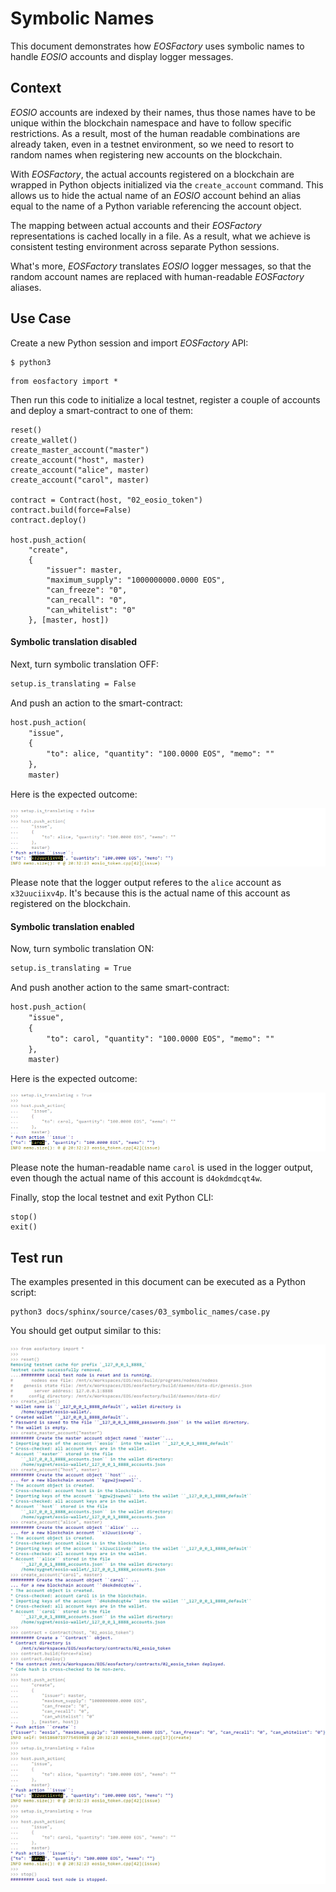 # Symbolic Names

This document demonstrates how *EOSFactory* uses symbolic names to handle *EOSIO* accounts and display logger messages.

## Context

*EOSIO* accounts are indexed by their names, thus those names have to be unique within the blockchain namespace and have to follow specific restrictions. As a result, most of the human readable combinations are already taken, even in a testnet environment, so we need to resort to random names when registering new accounts on the blockchain.

With *EOSFactory*, the actual accounts registered on a blockchain are wrapped in Python objects initialized via the `create_account` command. This allows us to hide the actual name of an *EOSIO* account behind an alias equal to the name of a Python variable referencing the account object.

The mapping between actual accounts and their *EOSFactory* representations is cached locally in a file. As a result, what we achieve is consistent testing environment across separate Python sessions.

What's more, *EOSFactory* translates *EOSIO* logger messages, so that the random account names are replaced with human-readable *EOSFactory* aliases.

## Use Case

Create a new Python session and import *EOSFactory* API:

```
$ python3
```

```
from eosfactory import *
```

Then run this code to initialize a local testnet, register a couple of accounts and deploy a smart-contract to one of them:

```
reset()
create_wallet()
create_master_account("master")
create_account("host", master)
create_account("alice", master)
create_account("carol", master)

contract = Contract(host, "02_eosio_token")
contract.build(force=False)
contract.deploy()

host.push_action(
    "create", 
    {
        "issuer": master,
        "maximum_supply": "1000000000.0000 EOS",
        "can_freeze": "0",
        "can_recall": "0",
        "can_whitelist": "0"
    }, [master, host])
```

#### Symbolic translation disabled

Next, turn symbolic translation OFF:

```md
setup.is_translating = False
```

And push an action to the smart-contract:

```md
host.push_action(
    "issue",
    {
        "to": alice, "quantity": "100.0000 EOS", "memo": ""
    },
    master)
```
Here is the expected outcome:

![](./img/01.png)

Please note that the logger output referes to the `alice` account as `x32uuciixv4p`. It's because this is the actual name of this account as registered on the blockchain.

#### Symbolic translation enabled

Now, turn symbolic translation ON:

```md
setup.is_translating = True
```
And push another action to the same smart-contract:

```md
host.push_action(
    "issue",
    {
        "to": carol, "quantity": "100.0000 EOS", "memo": ""
    },
    master)
```

Here is the expected outcome:

![](./img/02.png)

Please note the human-readable name `carol` is used in the logger output, even though the actual name of this account is `d4okdmdcqt4w`.

Finally, stop the local testnet and exit Python CLI:

```
stop()
exit()
```

## Test run

The examples presented in this document can be executed as a Python script:

```
python3 docs/sphinx/source/cases/03_symbolic_names/case.py
```

You should get output similar to this:

![](./case.png)